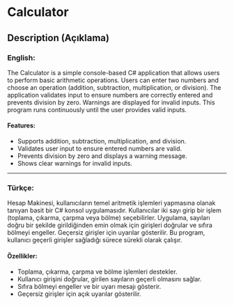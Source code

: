# Calculator

## Description (Açıklama)

### English:

The Calculator is a simple console-based C# application that allows users to perform basic arithmetic operations. Users can enter two numbers and choose an operation (addition, subtraction, multiplication, or division). The application validates input to ensure numbers are correctly entered and prevents division by zero. Warnings are displayed for invalid inputs. This program runs continuously until the user provides valid inputs.

#### Features:
- Supports addition, subtraction, multiplication, and division.
- Validates user input to ensure entered numbers are valid.
- Prevents division by zero and displays a warning message.
- Shows clear warnings for invalid inputs.

---

### Türkçe:

Hesap Makinesi, kullanıcıların temel aritmetik işlemleri yapmasına olanak tanıyan basit bir C# konsol uygulamasıdır. Kullanıcılar iki sayı girip bir işlem (toplama, çıkarma, çarpma veya bölme) seçebilirler. Uygulama, sayıları doğru bir şekilde girildiğinden emin olmak için girişleri doğrular ve sıfıra bölmeyi engeller. Geçersiz girişler için uyarılar gösterilir. Bu program, kullanıcı geçerli girişler sağladığı sürece sürekli olarak çalışır.

#### Özellikler:
- Toplama, çıkarma, çarpma ve bölme işlemleri destekler.
- Kullanıcı girişini doğrular, girilen sayıların geçerli olmasını sağlar.
- Sıfıra bölmeyi engeller ve bir uyarı mesajı gösterir.
- Geçersiz girişler için açık uyarılar gösterilir.
